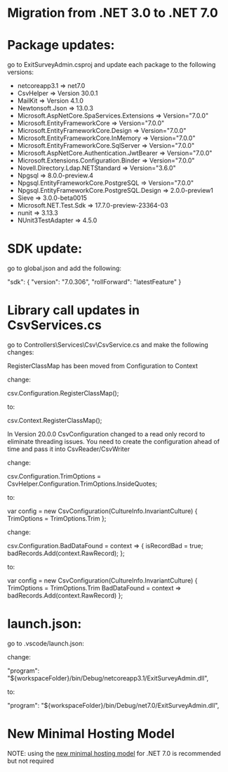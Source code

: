 # Migration from .NET 3.0 to .NET 7.0

# Package updates:

go to ExitSurveyAdmin.csproj and update each package to the following versions:

* <TargetFramework>netcoreapp3.1</TargetFramework> => <TargetFramework>net7.0</TargetFramework>
* CsvHelper => Version 30.0.1
* MailKit => Version 4.1.0
* Newtonsoft.Json => 13.0.3
* Microsoft.AspNetCore.SpaServices.Extensions => Version="7.0.0"
* Microsoft.EntityFrameworkCore => Version="7.0.0"
* Microsoft.EntityFrameworkCore.Design => Version="7.0.0"
* Microsoft.EntityFrameworkCore.InMemory => Version="7.0.0"
* Microsoft.EntityFrameworkCore.SqlServer => Version="7.0.0"
* Microsoft.AspNetCore.Authentication.JwtBearer => Version="7.0.0"
* Microsoft.Extensions.Configuration.Binder => Version="7.0.0"
* Novell.Directory.Ldap.NETStandard => Version="3.6.0"
* Npgsql => 8.0.0-preview.4
* Npgsql.EntityFrameworkCore.PostgreSQL => Version="7.0.0"
* Npgsql.EntityFrameworkCore.PostgreSQL.Design => 2.0.0-preview1
* Sieve => 3.0.0-beta0015
* Microsoft.NET.Test.Sdk => 17.7.0-preview-23364-03
* nunit => 3.13.3
* NUnit3TestAdapter => 4.5.0

# SDK update: 

go to global.json and add the following:

"sdk": {
    "version": "7.0.306",
    "rollForward": "latestFeature"
 }

# Library call updates in CsvServices.cs

go to Controllers\Services\Csv\CsvService.cs and make the following changes:

RegisterClassMap has been moved from Configuration to Context

change:

csv.Configuration.RegisterClassMap<PsaCsvMap>();

to:

csv.Context.RegisterClassMap<PsaCsvMap>();

In Version 20.0.0 CsvConfiguration changed to a read only record to eliminate threading issues. You need to create the configuration ahead of time and pass it into CsvReader/CsvWriter

change:

csv.Configuration.TrimOptions = CsvHelper.Configuration.TrimOptions.InsideQuotes; 

to: 

var config = new CsvConfiguration(CultureInfo.InvariantCulture)
{
	TrimOptions = TrimOptions.Trim
};

change:

csv.Configuration.BadDataFound = context =>
{
	isRecordBad = true;
    badRecords.Add(context.RawRecord);
};

to: 

var config = new CsvConfiguration(CultureInfo.InvariantCulture)
{
	TrimOptions = TrimOptions.Trim
    BadDataFound = context => badRecords.Add(context.RawRecord)
};

# launch.json:

go to .vscode/launch.json: 

change:

"program": "${workspaceFolder}/bin/Debug/netcoreapp3.1/ExitSurveyAdmin.dll", 

to: 

"program": "${workspaceFolder}/bin/Debug/net7.0/ExitSurveyAdmin.dll",

# New Minimal Hosting Model

NOTE: using the [new minimal hosting model](https://learn.microsoft.com/en-us/aspnet/core/migration/50-to-60?view=aspnetcore-7.0&tabs=visual-studio#new-hosting-model) for .NET 7.0 is recommended but not required
